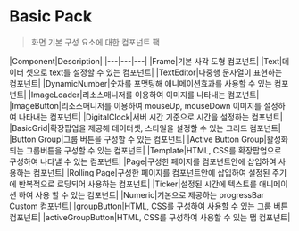 # Basic Pack
> 화면 기본 구성 요소에 대한 컴포넌트 팩

|Component|Description|
|---|---|---|
|Frame|기본 사각 도형 컴포넌트|
|Text|데이터 셋으로 text를 설정할 수 있는 컴포넌트|
|TextEditor|다중행 문자열이 표현하는 컴포넌트|
|DynamicNumber|숫자를 포맷팅해 애니메이션효과를 사용할 수 있는 컴포넌트|
|ImageLoader|리소스매니저를 이용하여 이미지를 나타내는 컴포넌트|
|ImageButton|리소스매니저를 이용하여 mouseUp, mouseDown 이미지를 설정하여 나타내는 컴포넌트|
|DigitalClock|서버 시간 기준으로 시간을 설정하는 컴포넌트|
|BasicGrid|확장팝업을 제공해 데이터셋, 스타일을 설정할 수 있는 그리드 컴포넌트|
|Button Group|그룹 버튼을 구성할 수 있는 컴포넌트|
|Active Button Group|활성화되는 그룹버튼을 구성할 수 있는 컴포넌트|
|Template|HTML, CSS를 확장팝업으로 구성하여 나타낼 수 있는 컴포넌트|
|Page|구성한 페이지를 컴포넌트안에 삽입하여 사용하는 컴포넌트|
|Rolling Page|구성한 페이지를 컴포넌트안에 삽입하여 설정된 주기에 반복적으로 로딩되어 사용하는 컴포넌트|
|Ticker|설정된 시간에 텍스트를 애니메이션 하여 사용 할 수 있는 컴포넌트|
|Numeric|기본으로 제공하는 progressBar Custom 컴포넌트|
|groupButton|HTML, CSS를 구성하여 사용할 수 있는 그룹 버튼 컴포넌트|
|activeGroupButton|HTML, CSS를 구성하여 사용할 수 있는 탭 컴포넌트|